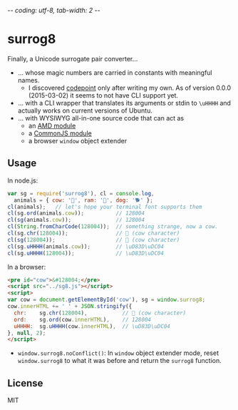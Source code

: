 -*- coding: utf-8, tab-width: 2 -*-

surrog8
=======
Finally, a Unicode surrogate pair converter…
  * … whose magic numbers are carried in constants with meaningful names.
    * I discovered [codepoint](https://www.npmjs.com/package/codepoint)
      only after writing my own. As of version 0.0.0 (2015-03-02) it seems
      to not have CLI support yet.
  * … with a CLI wrapper that translates its arguments or stdin to `\uHHHH`
    and actually works on current versions of Ubuntu.
  * … with WYSIWYG all-in-one source code that can act as
    * an [AMD module][wp-amd]
    * a [CommonJS module][wp-cjs]
    * a browser `window` object extender


Usage
-----
In node.js:
```js
var sg = require('surrog8'), cl = console.log,
  animals = { cow: '🐄', ram: '🐏', dog: '🐕' };
cl(animals);   // let's hope your terminal font supports them
cl(sg.ord(animals.cow));          // 128004
cl(sg(animals.cow));              // 128004
cl(String.fromCharCode(128004));  // something strange, now a cow.
cl(sg.chr(128004));               // 🐄 (cow character)
cl(sg(128004));                   // 🐄 (cow character)
cl(sg.uHHHH(animals.cow));        // \uD83D\uDC04
cl(sg.uHHHH(128004));             // \uD83D\uDC04
```

In a browser:
```html
<pre id="cow">&#128004;</pre>
<script src="../sg8.js"></script>
<script>
var cow = document.getElementById('cow'), sg = window.surrog8;
cow.innerHTML += ' ' + JSON.stringify({
  chr:    sg.chr(128004),           // 🐄 (cow character)
  ord:    sg.ord(cow.innerHTML),    // 128004
  uHHHH:  sg.uHHHH(cow.innerHTML),  // \uD83D\uDC04
}, null, 2);
</script>
```
  * `window.surrog8.noConflict()`: In `window` object extender mode,
    reset `window.surrog8` to what it was before and return the
    `surrog8` function.


License
-------
MIT



  [wp-amd]: http://en.wikipedia.org/wiki/Asynchronous_module_definition
  [wp-cjs]: http://en.wikipedia.org/wiki/CommonJS
